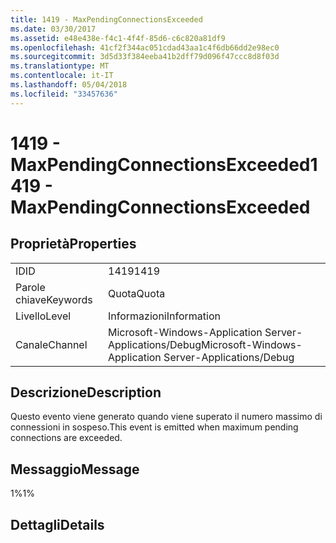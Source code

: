 ```yaml
---
title: 1419 - MaxPendingConnectionsExceeded
ms.date: 03/30/2017
ms.assetid: e48e438e-f4c1-4f4f-85d6-c6c820a81df9
ms.openlocfilehash: 41cf2f344ac051cdad43aa1c4f6db66dd2e98ec0
ms.sourcegitcommit: 3d5d33f384eeba41b2dff79d096f47ccc8d8f03d
ms.translationtype: MT
ms.contentlocale: it-IT
ms.lasthandoff: 05/04/2018
ms.locfileid: "33457636"
---
```

# <a name="1419---maxpendingconnectionsexceeded"></a><span data-ttu-id="c053e-102">1419 - MaxPendingConnectionsExceeded</span><span class="sxs-lookup"><span data-stu-id="c053e-102">1419 - MaxPendingConnectionsExceeded</span></span>
## <a name="properties"></a><span data-ttu-id="c053e-103">Proprietà</span><span class="sxs-lookup"><span data-stu-id="c053e-103">Properties</span></span>  
  
|||  
|-|-|  
|<span data-ttu-id="c053e-104">ID</span><span class="sxs-lookup"><span data-stu-id="c053e-104">ID</span></span>|<span data-ttu-id="c053e-105">1419</span><span class="sxs-lookup"><span data-stu-id="c053e-105">1419</span></span>|  
|<span data-ttu-id="c053e-106">Parole chiave</span><span class="sxs-lookup"><span data-stu-id="c053e-106">Keywords</span></span>|<span data-ttu-id="c053e-107">Quota</span><span class="sxs-lookup"><span data-stu-id="c053e-107">Quota</span></span>|  
|<span data-ttu-id="c053e-108">Livello</span><span class="sxs-lookup"><span data-stu-id="c053e-108">Level</span></span>|<span data-ttu-id="c053e-109">Informazioni</span><span class="sxs-lookup"><span data-stu-id="c053e-109">Information</span></span>|  
|<span data-ttu-id="c053e-110">Canale</span><span class="sxs-lookup"><span data-stu-id="c053e-110">Channel</span></span>|<span data-ttu-id="c053e-111">Microsoft-Windows-Application Server-Applications/Debug</span><span class="sxs-lookup"><span data-stu-id="c053e-111">Microsoft-Windows-Application Server-Applications/Debug</span></span>|  
  
## <a name="description"></a><span data-ttu-id="c053e-112">Descrizione</span><span class="sxs-lookup"><span data-stu-id="c053e-112">Description</span></span>  
 <span data-ttu-id="c053e-113">Questo evento viene generato quando viene superato il numero massimo di connessioni in sospeso.</span><span class="sxs-lookup"><span data-stu-id="c053e-113">This event is emitted when maximum pending connections are exceeded.</span></span>  
  
## <a name="message"></a><span data-ttu-id="c053e-114">Messaggio</span><span class="sxs-lookup"><span data-stu-id="c053e-114">Message</span></span>  
 <span data-ttu-id="c053e-115">1%</span><span class="sxs-lookup"><span data-stu-id="c053e-115">1%</span></span>  
  
## <a name="details"></a><span data-ttu-id="c053e-116">Dettagli</span><span class="sxs-lookup"><span data-stu-id="c053e-116">Details</span></span>
